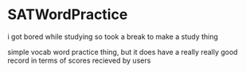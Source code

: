 # SATWordPractice
i got bored while studying so took a break to make a study thing


simple vocab word practice thing, but it does have a really really good record in terms of scores recieved by users

